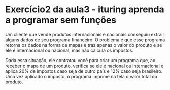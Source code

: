# Exercício2 da aula3 - ituring aprenda a programar sem funções
Um cliente que vende produtos internacionais e nacionais conseguiu extrair alguns dados de seu programa financeiro. O problema é que esse programa retorna os dados na forma de mapas e traz apenas o valor do produto e se ele é internacional ou nacional, mas não calcula os impostos.

Dada essa situação, ele contratou você para criar um programa que, ao receber o mapa de um produto, verifica se ele é nacional ou internacional e aplica 20% de impostos caso seja de outro país e 12% caso seja brasileiro. Uma vez aplicado o imposto, o programa imprime na tela o valor total do produto.
